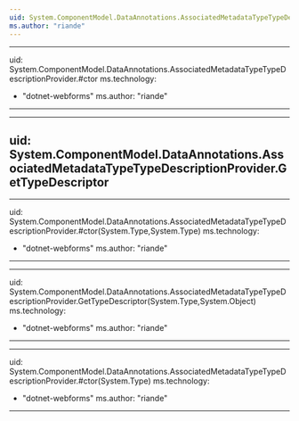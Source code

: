 ```yaml
---
uid: System.ComponentModel.DataAnnotations.AssociatedMetadataTypeTypeDescriptionProvider
ms.author: "riande"
---
```


---
uid: System.ComponentModel.DataAnnotations.AssociatedMetadataTypeTypeDescriptionProvider.#ctor
ms.technology: 
  - "dotnet-webforms"
ms.author: "riande"
---

---
uid: System.ComponentModel.DataAnnotations.AssociatedMetadataTypeTypeDescriptionProvider.GetTypeDescriptor
---

---
uid: System.ComponentModel.DataAnnotations.AssociatedMetadataTypeTypeDescriptionProvider.#ctor(System.Type,System.Type)
ms.technology: 
  - "dotnet-webforms"
ms.author: "riande"
---

---
uid: System.ComponentModel.DataAnnotations.AssociatedMetadataTypeTypeDescriptionProvider.GetTypeDescriptor(System.Type,System.Object)
ms.technology: 
  - "dotnet-webforms"
ms.author: "riande"
---

---
uid: System.ComponentModel.DataAnnotations.AssociatedMetadataTypeTypeDescriptionProvider.#ctor(System.Type)
ms.technology: 
  - "dotnet-webforms"
ms.author: "riande"
---
